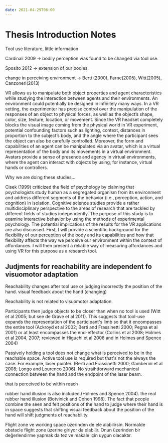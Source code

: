 ```yaml
---
date: 2021-04-29T06:00
---
```


# Thesis Introduction Notes

Tool use literature, little information

Cardinali 2009 -> bodily perception was found to be changed via tool use.

Sposito 2012 -> extension of our bodies.

change in perceiving environment ->  Berti (2000), Farne(2005), Witt(2005), Canzoneri(2013)


VR allows us to manipulate both object properties and agent characteristics while studying the interaction between agents and their environments. An environment could potentially be designed in infinitely many ways. In a VR setting, the experimenter has precise control over the manipulation of the responses of an object to physical forces, as well as the object’s shape, color, size, texture, location, or movement. Since the VR headset completely blocks the visual image coming from the physical world in VR experiment, potential confounding factors such as lighting, context, distances in proportion to the subject’s body, and the angle where the participant sees the object can also be carefully controlled. Moreover, the form and capabilities of an agent can be manipulated via an avatar, which is a virtual representation of the body and its movements in a virtual environment. Avatars provide a sense of presence and agency in virtual environments, where the agent can interact with objects by using, for instance, virtual hands or controllers. 

Why we are doing these studies...

Cisek (1999) criticized the field of psychology by claiming that psychologists study human as a segregated organism from its environment and address different segments of the behavior (i.e., perception, action, and cognition) in isolation. Cognitive science studies provide a rather multidisciplinary perspective to the areas of research that are tackled by different fields of studies independently. The purpose of this study is to examine interactive behavior by using the methods of experimental psychology. The potential implications of the results for the VR applications are also discussed. First, I will provide a scientific background for the flexibility of our perception of the body and its capabilities and how that flexibility affects the way we perceive our environment within the context of affordances. I will then present a reliable way of measuring affordances and using VR for this purpose as a research tool. 

## Judjments for reachability are independent fo visuomotor adaptation

Reachability changes after tool use or judging incorrectly the position of the hand. visual feedback about the hand (changing)

Reachability is not related to visuomotor adaptation.

Participants then judge objects to be closer than when no tool is used (Witt et al 2005; but see de Grave et al 2011). This suggests that tool-use expands the representation of the participant's limb so that it encompasses the entire tool (Ackroyd et al 2002; Berti and Frassinetti 2000; Pegna et al 2001) or at least encompasses the end-effector (Collins et al 2008; Holmes et al 2004, 2007; reviewed in Higuchi et al 2006 and in Holmes and Spence 2004)

Passively holding a tool does not change what is perceived to be in the reachable space. Active tool use is required but that's not the always the case. For example, laser pointer. (Berti and Frassinetti 2000; Gamberini et al 2008; Longo and Lourenco 2006). No straihtforward mechanical connection between the hand and the endpoint of the laser beam.

that is perceived to be within reach

rubber hand illusion is also included.(Holmes and Spence 2004).
the real rubber hand illusion (Botvinick and Cohen 1998). The fact that people combine the seen and felt positions of the hand to judge where their hand is in space suggests that shifting visual feedback about the position of the hand will shift judgments of reachability.


Flight zone ve working space üzerinden de ele alabilirsin. Normalde obstacle flight zone üzerine giriyor da olabilir. Onun üzerinden bir değerlendirme yapmak da tez ve makale için uygun olacaktır.


